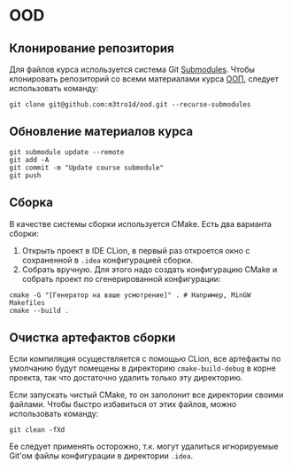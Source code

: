 # OOD

## Клонирование репозитория

Для файлов курса используется система Git [Submodules](https://git-scm.com/book/en/v2/Git-Tools-Submodules). Чтобы
клонировать репозиторий со всеми материалами курса [ООП](https://github.com/alexey-malov/oop), следует использовать
команду:

```shell
git clone git@github.com:m3tro1d/ood.git --recurse-submodules
```

## Обновление материалов курса

```shell
git submodule update --remote
git add -A
git commit -m "Update course submodule"
git push
```

## Сборка

В качестве системы сборки используется CMake. Есть два варианта сборки:

1. Открыть проект в IDE CLion, в первый раз откроется окно с сохраненной в `.idea` конфигурацией сборки.
2. Собрать вручную. Для этого надо создать конфигурацию CMake и собрать проект по сгенерированной конфигурации:

```shell
cmake -G "[Генератор на ваше усмотрение]" . # Например, MinGW Makefiles
cmake --build .
```

## Очистка артефактов сборки

Если компиляция осуществляется с помощью CLion, все артефакты по умолчанию будут помещены в
директорию `cmake-build-debug` в корне проекта, так что достаточно удалить только эту директорию.

Если запускать чистый CMake, то он заполонит все директории своими файлами. Чтобы быстро избавиться от этих файлов,
можно использовать команду:

```shell
git clean -fXd
```

Ее следует применять осторожно, т.к. могут удалиться игнорируемые Git'ом файлы конфигурации в директории `.idea`.
